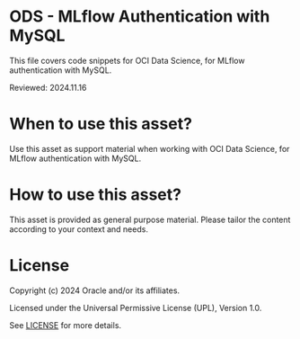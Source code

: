 # ODS - MLflow Authentication with MySQL
 
This file covers code snippets for OCI Data Science, for MLflow authentication with MySQL.

Reviewed: 2024.11.16
 

# When to use this asset?

Use this asset as support material when working with OCI Data Science, for MLflow authentication with MySQL.


# How to use this asset?

This asset is provided as general purpose material. Please tailor the content according to your context and needs.


# License
 
Copyright (c) 2024 Oracle and/or its affiliates.
 
Licensed under the Universal Permissive License (UPL), Version 1.0.
 
See [LICENSE](https://github.com/oracle-devrel/technology-engineering/blob/main/LICENSE) for more details.
